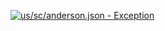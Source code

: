 [![us/sc/anderson.json - Exception](https://img.shields.io/badge/us/sc/anderson.json-Exception-red)](https://github.com/openaddresses/openaddresses/tree/master/sources/us/sc/anderson.json)